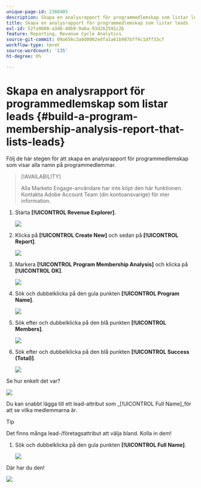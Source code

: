 ```yaml
---
unique-page-id: 2360405
description: Skapa en analysrapport för programmedlemskap som listar leads - Marketo Docs - produktdokumentation
title: Skapa en analysrapport för programmedlemskap som listar leads
exl-id: 52fa9808-a3d6-48b9-9a6a-93d262591c2b
feature: Reporting, Revenue Cycle Analytics
source-git-commit: 09a656c3a0d0002edfa1a61b987bff4c1dff33cf
workflow-type: tm+mt
source-wordcount: '135'
ht-degree: 0%

---
```


# Skapa en analysrapport för programmedlemskap som listar leads {#build-a-program-membership-analysis-report-that-lists-leads}

Följ de här stegen för att skapa en analysrapport för programmedlemskap som visar alla namn på programmedlemmar.

>[!AVAILABILITY]
>
>Alla Marketo Engage-användare har inte köpt den här funktionen. Kontakta Adobe Account Team (din kontoansvarige) för mer information.

1. Starta **[!UICONTROL Revenue Explorer]**.

   ![](assets/one.png)

1. Klicka på **[!UICONTROL Create New]** och sedan på **[!UICONTROL Report]**.

   ![](assets/two.png)

1. Markera **[!UICONTROL Program Membership Analysis]** och klicka på **[!UICONTROL OK]**.

   ![](assets/three.png)

1. Sök och dubbelklicka på den gula punkten **[!UICONTROL Program Name]**.

   ![](assets/four.png)

1. Sök efter och dubbelklicka på den blå punkten **[!UICONTROL Members]**.

   ![](assets/five.png)

1. Sök efter och dubbelklicka på den blå punkten **[!UICONTROL Success (Total)]**.

   ![](assets/six.png)

Se hur enkelt det var?

![](assets/seven.png)

Du kan snabbt lägga till ett lead-attribut som _[!UICONTROL Full Name]_för att se vilka medlemmarna är.

>[!TIP]
>
>Det finns många lead-/företagsattribut att välja bland. Kolla in dem!

1. Sök och dubbelklicka på den gula punkten **[!UICONTROL Full Name]**.

   ![](assets/eight.png)

Där har du den!

![](assets/nine.png)
